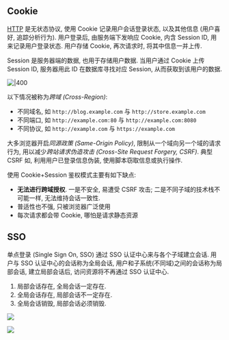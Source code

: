## Cookie

[HTTP](../../Application%20Layer/HTTP.md) 是无状态协议, 使用 Cookie 记录用户会话登录状态, 以及其他信息 (用户喜好, 追踪分析行为). 用户登录后, 由服务端下发响应 Cookie, 内含 Session ID, 用来记录用户登录状态. 用户存储 Cookie, 再次请求时, 将其中信息一并上传.

Session 是服务器端的数据, 也用于存储用户数据. 当用户通过 Cookie 上传 Session ID, 服务器用此 ID 在数据库寻找对应 Session, 从而获取到该用户的数据. 

![|400](attach/sso%20using%20cookie.avif)

以下情况被称为*跨域 (Cross-Region)*:
- 不同域名, 如 `http://blog.example.com` 与 `http://store.example.com` 
- 不同端口, 如 `http://example.com:80` 与 `http://example.com:8080`
- 不同协议, 如 `http://example.com` 与 `https://example.com`

大多浏览器开启*同源政策 (Same-Origin Policy)*, 限制从一个域向另一个域的请求行为, 用以减少*跨站请求伪造攻击 (Cross-Site Request Forgery, CSRF)*. 典型 CSRF 如, 利用用户已登录信息伪装, 使用脚本窃取信息或执行操作.

使用 Cookie+Session 鉴权模式主要有如下缺点:
- **无法进行跨域授权**. 一是不安全, 易遭受 CSRF 攻击; 二是不同子域的技术栈不可能一样, 无法维持会话一致性.
- 普适性也不强, 只被浏览器广泛使用
- 每次请求都会带 Cookie, 哪怕是请求静态资源

## SSO

单点登录 (Single Sign On, SSO) 通过 SSO 认证中心来与各个子域建立会话. 用户与 SSO 认证中心的会话称为全局会话, 用户和子系统(不同域)之间的会话称为局部会话, 建立局部会话后, 访问资源将不再通过 SSO 认证中心.
1. 局部会话存在, 全局会话一定存在.
2. 全局会话存在, 局部会话不一定存在.
3. 全局会话销毁, 局部会话必须销毁.

![](attach/sso.avif)

![](attach/sso%20destroy.avif)
